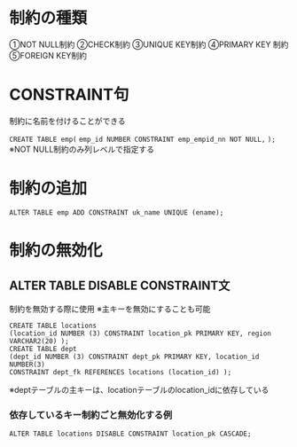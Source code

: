 # 制約の種類
①NOT NULL制約
②CHECK制約
③UNIQUE KEY制約
④PRIMARY KEY 制約
⑤FOREIGN KEY制約
# CONSTRAINT句
制約に名前を付けることができる

`CREATE TABLE emp(`
 `emp_id NUMBER CONSTRAINT emp_empid_nn NOT NULL,`
`);`
※NOT NULL制約のみ列レベルで指定する
# 制約の追加
`ALTER TABLE emp ADD CONSTRAINT uk_name UNIQUE (ename);`
# 制約の無効化
##  ALTER TABLE DISABLE CONSTRAINT文
制約を無効する際に使用
※主キーを無効にすることも可能

`CREATE TABLE locations`  
`(location_id NUMBER (3) CONSTRAINT location_pk PRIMARY KEY, region VARCHAR2(20) );`  
`CREATE TABLE dept`  
`(dept_id NUMBER (3) CONSTRAINT dept_pk PRIMARY KEY, location_id NUMBER(3)`  
`CONSTRAINT dept_fk REFERENCES locations (location_id) );`

※deptテーブルの主キーは、locationテーブルのlocation_idに依存している
### 依存しているキー制約ごと無効化する例
`ALTER TABLE locations DISABLE CONSTRAINT location_pk CASCADE;`

 


